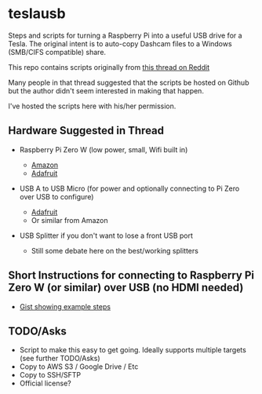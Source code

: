 # teslausb
Steps and scripts for turning a Raspberry Pi into a useful USB drive for a Tesla. The original intent is to auto-copy Dashcam files to a Windows (SMB/CIFS compatible) share. 

This repo contains scripts originally from [this thread on Reddit]( https://www.reddit.com/r/teslamotors/comments/9m9gyk/build_a_smart_usb_drive_for_your_tesla_dash_cam/)

Many people in that thread suggested that the scripts be hosted on Github but the author didn't seem interested in making that happen.

I've hosted the scripts here with his/her permission.

## Hardware Suggested in Thread

* Raspberry Pi Zero W (low power, small, Wifi built in)
  * [Amazon](https://www.amazon.com/Raspberry-Pi-Zero-Wireless-model/dp/B06XFZC3BX/ref=sr_1_10?s=electronics&ie=UTF8&qid=1539090493&sr=1-10&keywords=raspi+zero+w)
  * [Adafruit](https://www.adafruit.com/product/3400)
  
 * USB A to USB Micro (for power and optionally connecting to Pi Zero over USB to configure)
   * [Adafruit](https://www.adafruit.com/product/898)
   * Or similar from Amazon
  
 * USB Splitter if you don't want to lose a front USB port
   * Still some debate here on the best/working splitters 
 

## Short Instructions for connecting to Raspberry Pi Zero W (or similar) over USB (no HDMI needed)

* [Gist showing example steps](https://gist.github.com/gbaman/975e2db164b3ca2b51ae11e45e8fd40a)

## TODO/Asks

* Script to make this easy to get going. Ideally supports multiple targets (see further TODO/Asks)
* Copy to AWS S3 / Google Drive / Etc
* Copy to SSH/SFTP
* Official license? 

